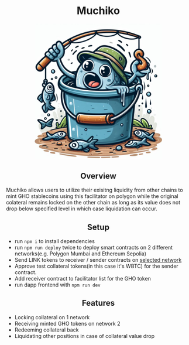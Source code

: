 
<p align="center text-center">
  <h1 align="center ">Muchiko</h1>
</p>

<p align="center">
  <img src="images/muchiko_cartoon.PNG" width="350">
</p>

<p align="center text-center">
  <h2 align="center ">Overview</h2>
</p>


Muchiko allows users to utilize their exisitng liquidity from other chains to mint GHO stablecoins 
using this facilitator on polygon while the original colateral remains locked on the other chain 
as long as its value does not drop below specified level in which case liquidation can occur.


<p align="center text-center">
  <h2 align="center ">Setup</h2>
</p>

- run `npm i` to install dependencies
- run `npm run deploy` twice to deploy smart contracts on 2 different networks(e.g. Polygon Mumbai and Ethereum Sepolia)
- Send LINK tokens to receiver / sender contracts on [selected network](https://docs.chain.link/resources/link-token-contracts#mumbai-testnet)
- Approve test collateral tokens(in this case it's WBTC) for the sender contract.
- Add receiver contract to facilitator list for the GHO token
- run dapp frontend with `npm run dev`

<p align="center text-center">
  <h2 align="center ">Features</h2>
</p>

- Locking collateral on 1 network
- Receiving minted GHO tokens on network 2
- Redeeming collateral back
- Liquidating other positions in case of collateral value drop
